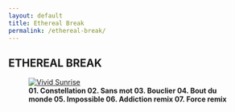 ```yaml
---
layout: default
title: Ethereal Break
permalink: /ethereal-break/
---
```


<section class="image-gallery">
  <h2 class="gallery-title">ETHEREAL BREAK</h2>
  <!-- <p class="gallery-description">A curated selection of recent pieces. Click an image to view it larger.</p> -->
  <div class="gallery-images">
    <figure>
      <a href="https://too.fm/ethereal-break" target="_blank">
        <img src="/images/ETHEREAL BREAK.png" alt="Vivid Sunrise">
      </a>
      <figcaption>
        <strong>01. Constellation
        02. Sans mot
        03. Bouclier
        04. Bout du monde
        05. Impossible
        06. Addiction remix
        07. Force remix</strong>
      </figcaption>
    </figure>
  </div>
</section>
